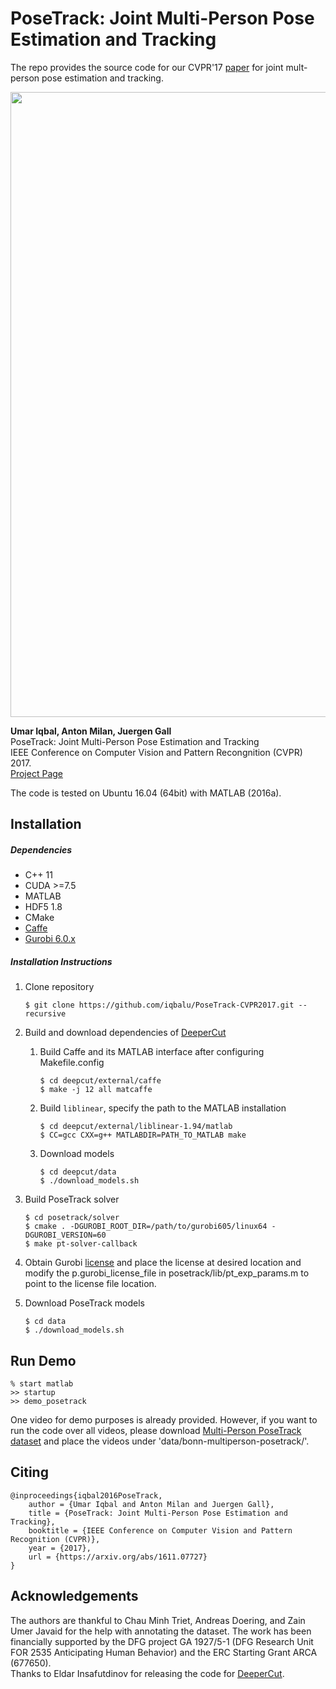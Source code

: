PoseTrack: Joint Multi-Person Pose Estimation and Tracking
========================
 
The repo provides the source code for our CVPR'17 [paper](https://arxiv.org/abs/1611.07727) for joint mult-person pose estimation and tracking. 

<p align="left">
<img src="http://pages.iai.uni-bonn.de/iqbal_umar/PoseTrack/data/PoseTrack.gif", width="1000">
</p>

**Umar Iqbal, Anton Milan, Juergen Gall**  
PoseTrack: Joint Multi-Person Pose Estimation and Tracking  
IEEE Conference on Computer Vision and Pattern Recongnition (CVPR) 2017.  
[Project Page](http://pages.iai.uni-bonn.de/iqbal_umar/PoseTrack/)  

The code is tested on Ubuntu 16.04 (64bit) with MATLAB (2016a).  

## Installation

##### Dependencies
- C++ 11
- CUDA >=7.5
- MATLAB
- HDF5 1.8
- CMake
- [Caffe](http://caffe.berkeleyvision.org/installation.html)
- [Gurobi 6.0.x](https://user.gurobi.com/download/gurobi-optimizer)

##### Installation Instructions
1. Clone repository	
   ```
   $ git clone https://github.com/iqbalu/PoseTrack-CVPR2017.git --recursive
   ```

2. Build and download dependencies of [DeeperCut](https://github.com/eldar/deepcut)
   1. Build Caffe and its MATLAB interface after configuring Makefile.config
	   ```
	   $ cd deepcut/external/caffe
	   $ make -j 12 all matcaffe
	   ```
   2. Build `liblinear`, specify the path to the MATLAB installation	
	   ```
	   $ cd deepcut/external/liblinear-1.94/matlab
	   $ CC=gcc CXX=g++ MATLABDIR=PATH_TO_MATLAB make
	   ```

   3. Download models
	   ```
	   $ cd deepcut/data
	   $ ./download_models.sh
	   ```
	   
3. Build PoseTrack solver	
   ```
   $ cd posetrack/solver
   $ cmake . -DGUROBI_ROOT_DIR=/path/to/gurobi605/linux64 -DGUROBI_VERSION=60
   $ make pt-solver-callback
   ```

4. Obtain Gurobi [license](http://www.gurobi.com/downloads/licenses/license-center) and place the license at desired location and modify the p.gurobi_license_file in posetrack/lib/pt_exp_params.m to point to the license file location.

5. Download PoseTrack models
	```
	$ cd data
	$ ./download_models.sh
	```

## Run Demo	
```
% start matlab
>> startup
>> demo_posetrack
```

One video for demo purposes is already provided. However, if you want to run the code over all videos, please download [Multi-Person PoseTrack dataset](http://pages.iai.uni-bonn.de/iqbal_umar/PoseTrack/data/MultiPerson_PoseTrack_v0.1.rar) and place the videos under 'data/bonn-multiperson-posetrack/'.

## Citing
```
@inproceedings{iqbal2016PoseTrack,
	author = {Umar Iqbal and Anton Milan and Juergen Gall},
	title = {PoseTrack: Joint Multi-Person Pose Estimation and Tracking},
	booktitle = {IEEE Conference on Computer Vision and Pattern Recognition (CVPR)},
	year = {2017},
	url = {https://arxiv.org/abs/1611.07727}
}
```

## Acknowledgements  
The authors are thankful to Chau Minh Triet, Andreas Doering, and Zain Umer Javaid for the help with annotating the dataset. The work has been financially supported by the DFG project GA 1927/5-1 (DFG Research Unit FOR 2535 Anticipating Human Behavior) and the ERC Starting Grant ARCA (677650).  
Thanks to Eldar Insafutdinov for releasing the code for [DeeperCut](https://github.com/eldar/deepcut).






